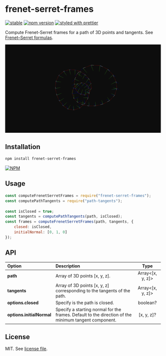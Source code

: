 # frenet-serret-frames

[![stable](http://badges.github.io/stability-badges/dist/stable.svg)](http://github.com/badges/stability-badges)
[![npm version](https://badge.fury.io/js/frenet-serret-frames.svg)](https://www.npmjs.com/package/frenet-serret-frames)
[![styled with prettier](https://img.shields.io/badge/styled_with-prettier-ff69b4.svg)](https://github.com/prettier/prettier)

Compute Frenet-Serret frames for a path of 3D points and tangents. See [Frenet–Serret formulas](https://en.wikipedia.org/wiki/Frenet%E2%80%93Serret_formulas).

![Frenet-Serret frame example](screenshot.png)

## Installation

```bash
npm install frenet-serret-frames
```

[![NPM](https://nodei.co/npm/frenet-serret-frames.png)](https://nodei.co/npm/frenet-serret-frames/)

## Usage

```js
const computeFrenetSerretFrames = require("frenet-serret-frames");
const computePathTangents = require("path-tangents");

const isClosed = true;
const tangents = computePathTangents(path, isClosed);
const frames = computeFrenetSerretFrames(path, tangents, {
	closed: isClosed,
	initialNormal: [0, 1, 0]
});
```

## API

| Option                    | Description                                                                                          |       Type       |
| :------------------------ | :--------------------------------------------------------------------------------------------------- | :--------------: |
| **path**                  | Array of 3D points [x, y, z].                                                                        | Array<[x, y, z]> |
| **tangents**              | Array of 3D points [x, y, z] corresponding to the tangents of the path.                              | Array<[x, y, z]> |
| **options.closed**        | Specify is the path is closed.                                                                       |     boolean?     |
| **options.initialNormal** | Specify a starting normal for the frames. Default to the direction of the minimum tangent component. |    [x, y, z]?    |

## License

MIT. See [license file](https://github.com/dmnsgn/frenet-serret-frames/blob/master/LICENSE.md).
